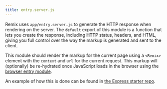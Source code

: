 ```yaml
---
title: entry.server.js
---
```


Remix uses `app/entry.server.js` to generate the HTTP response when rendering on the server. The `default` export of this module is a function that lets you create the response, including HTTP status, headers, and HTML, giving you full control over the way the markup is generated and sent to the client.

This module should render the markup for the current page using a `<Remix>` element with the `context` and `url` for the current request. This markup will (optionally) be re-hydrated once JavaScript loads in the browser using the [browser entry module]("../browser-entry-module").

An example of how this is done can be found in [the Express starter repo](https://github.com/remix-run/starter-express/blob/master/app/entry.server.tsx).
